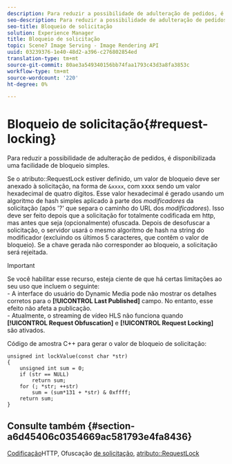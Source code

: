 ```yaml
---
description: Para reduzir a possibilidade de adulteração de pedidos, é disponibilizada uma facilidade de bloqueio simples.
seo-description: Para reduzir a possibilidade de adulteração de pedidos, é disponibilizada uma facilidade de bloqueio simples.
seo-title: Bloqueio de solicitação
solution: Experience Manager
title: Bloqueio de solicitação
topic: Scene7 Image Serving - Image Rendering API
uuid: 03239376-1e40-48d2-a396-c276802854ed
translation-type: tm+mt
source-git-commit: 80ae3a549340156bb74faa1793c43d3a8fa3853c
workflow-type: tm+mt
source-wordcount: '220'
ht-degree: 0%

---
```



# Bloqueio de solicitação{#request-locking}

Para reduzir a possibilidade de adulteração de pedidos, é disponibilizada uma facilidade de bloqueio simples.

Se o atributo::RequestLock estiver definido, um valor de bloqueio deve ser anexado à solicitação, na forma de `&xxxx`, com xxxx sendo um valor hexadecimal de quatro dígitos. Esse valor hexadecimal é gerado usando um algoritmo de hash simples aplicado à parte dos *modificadores* da solicitação (após &#39;?&#39; que separa o caminho do URL dos *modificadores*). Isso deve ser feito depois que a solicitação for totalmente codificada em http, mas antes que seja (opcionalmente) ofuscada. Depois de desofuscar a solicitação, o servidor usará o mesmo algoritmo de hash na string do modificador (excluindo os últimos 5 caracteres, que contêm o valor de bloqueio). Se a chave gerada não corresponder ao bloqueio, a solicitação será rejeitada.

>[!IMPORTANT]
>
>Se você habilitar esse recurso, esteja ciente de que há certas limitações ao seu uso que incluem o seguinte:<br>- A interface do usuário do Dynamic Media pode não mostrar os detalhes corretos para o **[!UICONTROL Last Published]** campo. No entanto, esse efeito não afeta a publicação.<br>- Atualmente, o streaming de vídeo HLS não funciona quando **[!UICONTROL Request Obfuscation]** e **[!UICONTROL Request Locking]** são ativados.

Código de amostra C++ para gerar o valor de bloqueio de solicitação:

```
unsigned int lockValue(const char *str) 
{ 
    unsigned int sum = 0; 
    if (str == NULL) 
        return sum; 
    for (; *str; ++str) 
        sum = (sum*131 + *str) & 0xffff; 
    return sum; 
} 
```

## Consulte também {#section-a6d45406c0354669ac581793e4fa8436}

[Codificação](../../../../../is-api/http-ref/image-serving-api-ref/c-http-protocol-reference/c-syntax-and-features/r-http-encoding.md#reference-bb34dd13f316462695448acfa8f92df7)HTTP, Ofuscação [de solicitação](../../../../../is-api/http-ref/image-serving-api-ref/c-http-protocol-reference/c-syntax-and-features/r-request-obfuscation.md#reference-895f65d6796c43bb9bad21a676ed714d), [atributo::RequestLock](../../../../../is-api/image-catalog/image-serving-api-ref/c-image-catalog-reference/c-attributes-reference/r-requestlock.md#reference-8bbe2f581be847d3b9fa123e8e5e94b0)
